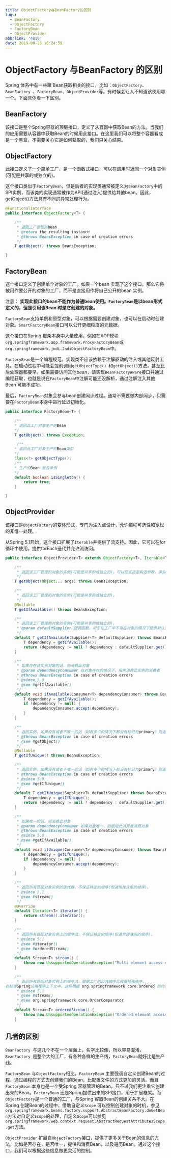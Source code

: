 ```yaml
---
title: ObjectFactory与BeanFactory的区别
tags:
  - BeanFactory
  - ObjectFactory
  - FactoryBean
  - ObjectProvider
abbrlink: '4819'
date: 2019-09-26 16:24:59
---
```


# ObjectFactory 与BeanFactory 的区别

Spring 体系中有一些跟 Bean获取相关的接口，比如：`ObjectFactory`、`BeanFactory `、`FactoryBean`、`ObjectProvider`等。有时候会让人不知道该使用哪一个。下面具体看一下区别。

##  BeanFactory

该接口是整个Spring容器的顶层接口，定义了从容器中获取Bean的方法。当我们的应用需要从容器中获取Bean的时候用此接口。在这里我们可以将整个容器看成是一个黑盒，不需要关心它是如何获取的，我们只关心结果。

## ObjectFactory

此接口定义了一个简单工厂，是一个函数式接口，可以在调用时返回一个对象实例(可能是共享的或独立的)。

这个接口类似于`FactoryBean`，但是后者的实现类通常被定义为`BeanFactory`中的SPI实例，而该类的实现通常被作为API(通过注入)提供给其他bean。因此，getObject()方法具有不同的异常处理行为。

```java
@FunctionalInterface
public interface ObjectFactory<T> {

	/**
	 * 返回工厂管理的bean
	 * @return the resulting instance
	 * @throws BeansException in case of creation errors
	 */
	T getObject() throws BeansException;

}
```



## FactoryBean

这个接口定义了创建单个对象的工厂。如果一个bean 实现了这个接口，那么它将被用作要公开的对象的工厂，而不是直接用作将自己公开的bean 实例。

注意： **实现此接口的bean不能作为普通bean使用。`FactoryBean`是以bean形式定义的，但是引用该Bean 时是它创建的对象。**

`FactoryBean`支持单例和原型对象，可以根据需要创建对象，也可以在启动时创建对象。`SmartFactoryBean`接口可以公开更细粒度的元数据。

这个接口在Spring 框架本身中大量使用，例如在AOP模块 `org.springframework.aop.framework.ProxyFactoryBean`或`org.springframework.jndi.JndiObjectFactoryBean`中。

`FactoryBean`是一个编程规范。实现类不应该依赖于注解驱动的注入或其他反射工具。在启动过程中可能会提前调用`getObjectType() `和`getObject()`方法，甚至比后处理器都要早。如果需要访问其他bean，请实现`BeanFactoryAware`接口并通过编程获取，也就是说在`FactoryBean`中注解可能还没解析，通过注解注入其他Bean 可能不成功。

最后，`FactoryBean`对象会参与bean创建同步过程。通常不需要做内部同步，只需要在`FactoryBean`本身中进行延迟初始化。

```java
public interface FactoryBean<T> {

    /**
    * 返回此工厂对象生产的Bean
    */
	T getObject() throws Exception;

     /**
    * 返回此工厂对象生产的Bean类型
    */
	Class<?> getObjectType();
 	/**
    * 生产的Bean 是否单例
    */
	default boolean isSingleton() {
		return true;
	}

}
```



## ObjectProvider

该接口是`ObjectFactory`的变体形式，专门为注入点设计，允许编程可选性和宽松的非惟一处理。

从Spring 5.1开始，这个接口扩展了`Iterable`并提供了流支持。因此，它可以在for循环中使用，提供forEach迭代并允许流访问。

```java
public interface ObjectProvider<T> extends ObjectFactory<T>, Iterable<T> {

	/**
	 * 返回该工厂管理的对象的实例(可能是共享的或独立的)。可以显式指定构造参数，类似于BeanFactory.getBean(String,Object)方法。
	 */
	T getObject(Object... args) throws BeansException;

	/**
	 * 返回该工厂管理的对象的实例(可能是共享的或独立的)。
	 */
	@Nullable
	T getIfAvailable() throws BeansException;

	/**
	 * 返回该工厂管理的对象的实例(可能是共享的或独立的)。
	 * @param defaultSupplier 回调函数，用于在工厂中不存在对象的情况下提供默认对象
	 */
	default T getIfAvailable(Supplier<T> defaultSupplier) throws BeansException {
		T dependency = getIfAvailable();
		return (dependency != null ? dependency : defaultSupplier.get());
	}

	/**
	 * 如果存在该实例对象的话，则消费此对象
	 * @param dependencyConsumer 在对象存在的情况下，用来消费此实例的消费者
	 * @throws BeansException in case of creation errors
	 * @since 5.0
	 * @see #getIfAvailable()
	 */
	default void ifAvailable(Consumer<T> dependencyConsumer) throws BeansException {
		T dependency = getIfAvailable();
		if (dependency != null) {
			dependencyConsumer.accept(dependency);
		}
	}

	/**
	 * 返回实例，如果没有或者不唯一的话（如有多个的情况下都没有标记为primary）则返回 null
	 * @throws BeansException in case of creation errors
	 * @see #getObject()
	 */
	@Nullable
	T getIfUnique() throws BeansException;

	/**
	 * 返回实例，如果没有或者不唯一的话（如有多个的情况下都没有标记为primary）则返回提供的默认对象
	 * @throws BeansException in case of creation errors
	 * @since 5.0
	 * @see #getIfUnique()
	 */
	default T getIfUnique(Supplier<T> defaultSupplier) throws BeansException {
		T dependency = getIfUnique();
		return (dependency != null ? dependency : defaultSupplier.get());
	}

	/**
	 * 如果唯一的话，则消费此对象
	 * @param dependencyConsumer 如果对象唯一，则使用此消费者消费对象
	 * @throws BeansException in case of creation errors
	 * @since 5.0
	 * @see #getIfAvailable()
	 */
	default void ifUnique(Consumer<T> dependencyConsumer) throws BeansException {
		T dependency = getIfUnique();
		if (dependency != null) {
			dependencyConsumer.accept(dependency);
		}
	}

	/**
	 * 返回所有匹配对象实例的迭代器，不保证特定的顺序(但通常按注册的顺序)。
	 * @since 5.1
	 * @see #stream()
	 */
	@Override
	default Iterator<T> iterator() {
		return stream().iterator();
	}

	/**
	 * 返回所有匹配对象实例上的顺序流，不保证特定的顺序(但通常按注册的顺序)。
	 * @since 5.1
	 * @see #iterator()
	 * @see #orderedStream()
	 */
	default Stream<T> stream() {
		throw new UnsupportedOperationException("Multi element access not supported");
	}

	/**
	 * 返回所有匹配对象实例上的顺序流，根据工厂的公共顺序比较器预先排序。
在标准Spring应用程序上下文中，这将根据 org.springframework.core.Ordered 的约定，如果是基于注解的配置，也要考虑 org.springframework.core.annotation.Order 注解，类似于列表/数组类型的多元素注入点。
	 * @since 5.1
	 * @see #stream()
	 * @see org.springframework.core.OrderComparator
	 */
	default Stream<T> orderedStream() {
		throw new UnsupportedOperationException("Ordered element access not supported");
	}

```

## 几者的区别

`BeanFactory `与这几个不在一个层面上，名字比较像，所以容易混淆。`BeanFactory `是整个大的工厂，有各种各样的生产线，`FactoryBean`就好比是生产线。

`FactoryBean` 与`ObjectFactory`相比，`FactoryBean` 主要强调自定义创建Bean的过程，通过编程的方式去创建我们的Bean，比配置文件的方式更加的灵活。而且`FactoryBean` 本身也是一个受Spring 容器管理的Bean，只不过我们更注重它创建出来的Bean。`FactoryBean` 还是Spring提供出来的SPI接口，用于扩展框架。而`ObjectFactory`是一个普通的工厂，与Spring 容器Bean的创建关系不大。在Spring 创建Bean的过程中，借助自定义`Scope` 可以控制创建对象的时机，参见`org.springframework.beans.factory.support.AbstractBeanFactory.doGetBean`方法对自定义`Scope`的处理，自定义`Scope`可以参见`org.springframework.web.context.request.AbstractRequestAttributesScope.get`方法。

`ObjectProvider` 扩展自`ObjectFactory`接口，提供了更多关于Bean的信息的方法，比如是否存在，是否唯一，提供和消费Bean，以及遍历Bean。通过这个接口，我们可以根据这些信息做更灵活的控制。
